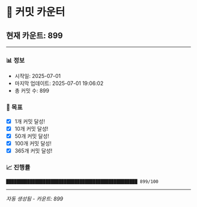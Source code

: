 # 🔢 커밋 카운터

## 현재 카운트: 899

---

### 📊 정보
- 시작일: 2025-07-01
- 마지막 업데이트: 2025-07-01 19:06:02
- 총 커밋 수: 899

### 🎯 목표
- [x] 1개 커밋 달성!
- [x] 10개 커밋 달성!
- [x] 50개 커밋 달성!
- [x] 100개 커밋 달성!
- [x] 365개 커밋 달성!

### 📈 진행률
```
██████████████████████████████████████████████████ 899/100
```

---
*자동 생성됨 - 카운트: 899*
